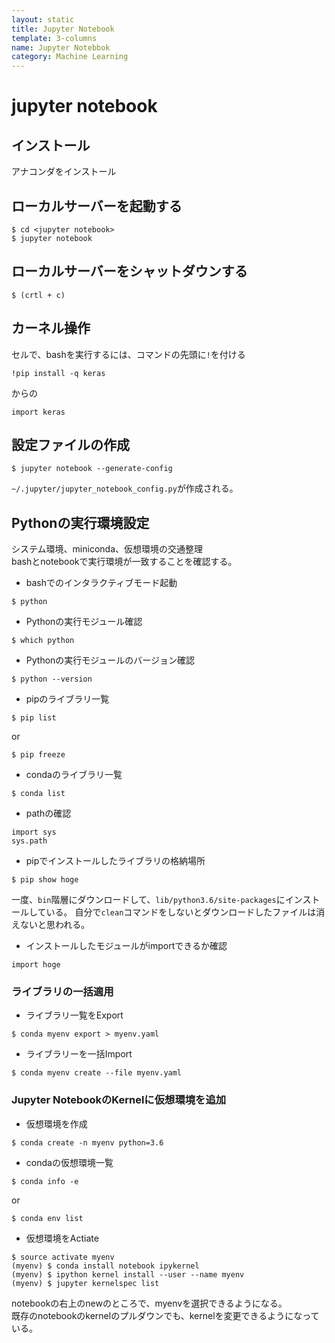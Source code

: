 ```yaml
---
layout: static
title: Jupyter Notebook
template: 3-columns
name: Jupyter Notebbok
category: Machine Learning
---
```


# jupyter notebook

## インストール
アナコンダをインストール

## ローカルサーバーを起動する
```
$ cd <jupyter notebook>
$ jupyter notebook
```

## ローカルサーバーをシャットダウンする
```
$ (crtl + c)
```

## カーネル操作

セルで、bashを実行するには、コマンドの先頭に`!`を付ける
```
!pip install -q keras
```
からの
```
import keras
```

## 設定ファイルの作成
```
$ jupyter notebook --generate-config
```
`~/.jupyter/jupyter_notebook_config.py`が作成される。

## Pythonの実行環境設定

システム環境、miniconda、仮想環境の交通整理  
bashとnotebookで実行環境が一致することを確認する。

- bashでのインタラクティブモード起動
```
$ python
```

- Pythonの実行モジュール確認
```
$ which python
```

- Pythonの実行モジュールのバージョン確認
```
$ python --version
```

- pipのライブラリ一覧
```
$ pip list
```
or
```
$ pip freeze
```

- condaのライブラリ一覧
```
$ conda list
```

- pathの確認
```
import sys
sys.path
```

- pipでインストールしたライブラリの格納場所
```
$ pip show hoge
```
一度、`bin`階層にダウンロードして、`lib/python3.6/site-packages`にインストールしている。
自分で`clean`コマンドをしないとダウンロードしたファイルは消えないと思われる。

- インストールしたモジュールがimportできるか確認
```
import hoge
```

### ライブラリの一括適用

- ライブラリ一覧をExport
```
$ conda myenv export > myenv.yaml
```

- ライブラリーを一括Import
```
$ conda myenv create --file myenv.yaml
```

### Jupyter NotebookのKernelに仮想環境を追加

- 仮想環境を作成
```
$ conda create -n myenv python=3.6
```

- condaの仮想環境一覧
```
$ conda info -e
```
or
```
$ conda env list
```

- 仮想環境をActiate
```
$ source activate myenv
(myenv) $ conda install notebook ipykernel
(myenv) $ ipython kernel install --user --name myenv
(myenv) $ jupyter kernelspec list
```
notebookの右上のnewのところで、myenvを選択できるようになる。  
既存のnotebookのkernelのプルダウンでも、kernelを変更できるようになっている。
